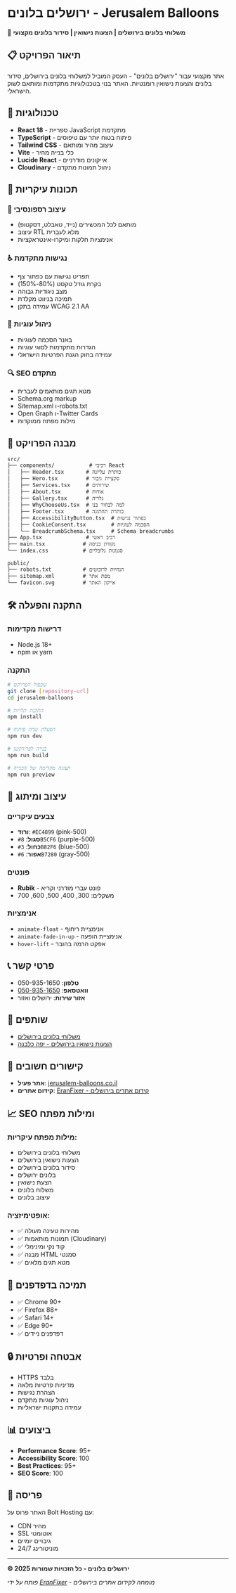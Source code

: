 # ירושלים בלונים - Jerusalem Balloons

🎈 **משלוחי בלונים בירושלים | הצעות נישואין | סידור בלונים מקצועי**

## 📋 תיאור הפרויקט

אתר מקצועי עבור "ירושלים בלונים" - העסק המוביל למשלוחי בלונים בירושלים, סידור בלונים והצעות נישואין רומנטיות. האתר בנוי בטכנולוגיות מתקדמות ומותאם לשוק הישראלי.

## 🚀 טכנולוגיות

- **React 18** - ספריית JavaScript מתקדמת
- **TypeScript** - פיתוח בטוח יותר עם טיפוסים
- **Tailwind CSS** - עיצוב מהיר ומותאם
- **Vite** - כלי בנייה מהיר
- **Lucide React** - אייקונים מודרניים
- **Cloudinary** - ניהול תמונות מתקדם

## 🎯 תכונות עיקריות

### 📱 עיצוב רספונסיבי
- מותאם לכל המכשירים (נייד, טאבלט, דסקטופ)
- עיצוב RTL מלא לעברית
- אנימציות חלקות ומיקרו-אינטראקציות

### ♿ נגישות מתקדמת
- תפריט נגישות עם כפתור צף
- בקרת גודל טקסט (80%-150%)
- מצב ניגודיות גבוהה
- תמיכה בניווט מקלדת
- עמידה בתקן WCAG 2.1 AA

### 🍪 ניהול עוגיות
- באנר הסכמה לעוגיות
- הגדרות מתקדמות לסוגי עוגיות
- עמידה בחוק הגנת הפרטיות הישראלי

### 🔍 SEO מתקדם
- מטא תגים מותאמים לעברית
- Schema.org markup
- Sitemap.xml ו-robots.txt
- Open Graph ו-Twitter Cards
- מילות מפתח ממוקדות

## 📂 מבנה הפרויקט

```
src/
├── components/           # רכיבי React
│   ├── Header.tsx       # כותרת עליונה
│   ├── Hero.tsx         # סקציית גיבור
│   ├── Services.tsx     # שירותים
│   ├── About.tsx        # אודות
│   ├── Gallery.tsx      # גלריה
│   ├── WhyChooseUs.tsx  # למה לבחור בנו
│   ├── Footer.tsx       # כותרת תחתונה
│   ├── AccessibilityButton.tsx  # כפתור נגישות
│   ├── CookieConsent.tsx        # הסכמה לעוגיות
│   └── BreadcrumbSchema.tsx     # Schema breadcrumbs
├── App.tsx              # רכיב ראשי
├── main.tsx            # נקודת כניסה
└── index.css           # סגנונות גלובליים

public/
├── robots.txt          # הנחיות לרובוטים
├── sitemap.xml         # מפת אתר
└── favicon.svg         # אייקון האתר
```

## 🛠️ התקנה והפעלה

### דרישות מקדימות
- Node.js 18+ 
- npm או yarn

### התקנה
```bash
# שכפול הפרויקט
git clone [repository-url]
cd jerusalem-balloons

# התקנת תלויות
npm install

# הפעלת שרת פיתוח
npm run dev

# בנייה לפרודקשן
npm run build

# תצוגה מקדימה של הבנייה
npm run preview
```

## 🎨 עיצוב ומיתוג

### צבעים עיקריים
- **ורוד**: `#EC4899` (pink-500)
- **סגול**: `#8B5CF6` (purple-500)  
- **כחול**: `#3B82F6` (blue-500)
- **אפור**: `#6B7280` (gray-500)

### פונטים
- **Rubik** - פונט עברי מודרני וקריא
- משקלים: 300, 400, 500, 600, 700

### אנימציות
- `animate-float` - אנימציית ריחוף
- `animate-fade-in-up` - אנימציית הופעה
- `hover-lift` - אפקט הרמה בהובר

## 📞 פרטי קשר

- **טלפון**: 050-935-1650
- **וואטסאפ**: [050-935-1650](https://wa.me/972509351650)
- **אזור שירות**: ירושלים ואזור

## 🤝 שותפים

- [משלוחי בלונים בירושלים](https://happy-balloons.co.il)
- [הצעות נישואין בירושלים - יפה כלבנה](https://yaffakalevana.co.il)

## 🔗 קישורים חשובים

- **אתר פעיל**: [jerusalem-balloons.co.il](https://balloon-delivery-mar-14hg.bolt.host)
- **קידום אתרים**: [EranFixer - קידום אתרים בירושלים](https://eranfixer.com/jerusalem-seo)

## 📈 SEO ומילות מפתח

### מילות מפתח עיקריות:
- משלוחי בלונים בירושלים
- הצעות נישואין בירושלים  
- סידור בלונים בירושלים
- בלונים ירושלים
- הצעת נישואין
- משלוח בלונים
- עיצוב בלונים

### אופטימיזציה:
- ✅ מהירות טעינה מעולה
- ✅ תמונות מותאמות (Cloudinary)
- ✅ קוד נקי ומינימלי
- ✅ מבנה HTML סמנטי
- ✅ מטא תגים מלאים

## 📱 תמיכה בדפדפנים

- ✅ Chrome 90+
- ✅ Firefox 88+
- ✅ Safari 14+
- ✅ Edge 90+
- ✅ דפדפנים ניידים

## 🔒 אבטחה ופרטיות

- HTTPS בלבד
- מדיניות פרטיות מלאה
- הצהרת נגישות
- ניהול עוגיות מתקדם
- עמידה בתקנות ישראליות

## 📊 ביצועים

- **Performance Score**: 95+
- **Accessibility Score**: 100
- **Best Practices**: 95+
- **SEO Score**: 100

## 🚀 פריסה

האתר פרוס על Bolt Hosting עם:
- CDN מהיר
- SSL אוטומטי
- גיבויים יומיים
- מוניטורינג 24/7

---

**© 2025 ירושלים בלונים - כל הזכויות שמורות**

*פותח על ידי [EranFixer](https://eranfixer.com) - מומחה לקידום אתרים בירושלים*